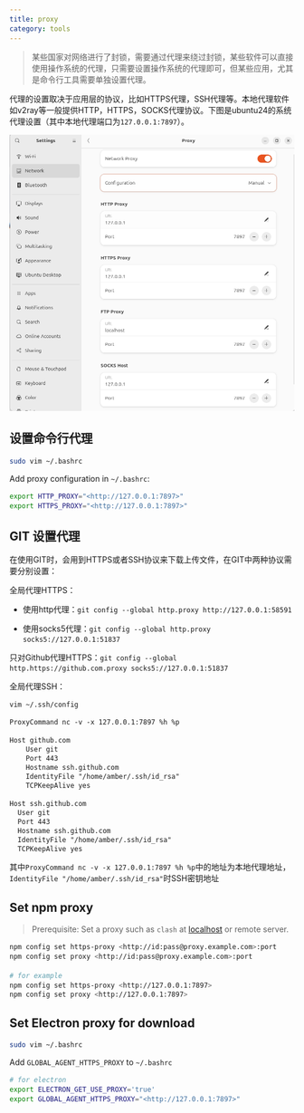 ```yaml
---
title: proxy 
category: tools
---
```


> 某些国家对网络进行了封锁，需要通过代理来绕过封锁，某些软件可以直接使用操作系统的代理，只需要设置操作系统的代理即可，但某些应用，尤其是命令行工具需要单独设置代理。

代理的设置取决于应用层的协议，比如HTTPS代理，SSH代理等。本地代理软件如v2ray等一般提供HTTP，HTTPS，SOCKS代理协议。下图是ubuntu24的系统代理设置（其中本地代理端口为`127.0.0.1:7897`）。

<img src="https://raw.githubusercontent.com/caohongchuan/blogimg/main/nextimg/image-20250512163458271.png" alt="image-20250512163458271" style="zoom:67%;" />

## 设置命令行代理

```bash
sudo vim ~/.bashrc
```

Add proxy configuration in `~/.bashrc`:

```bash
export HTTP_PROXY="<http://127.0.0.1:7897>"
export HTTPS_PROXY="<http://127.0.0.1:7897>"
```

## GIT 设置代理

在使用GIT时，会用到HTTPS或者SSH协议来下载上传文件，在GIT中两种协议需要分别设置：

全局代理HTTPS：

* 使用http代理：`git config --global http.proxy http://127.0.0.1:58591`

* 使用socks5代理：`git config --global http.proxy socks5://127.0.0.1:51837`

只对Github代理HTTPS：`git config --global http.https://github.com.proxy socks5://127.0.0.1:51837`

全局代理SSH：

```bash
vim ~/.ssh/config
```

```
ProxyCommand nc -v -x 127.0.0.1:7897 %h %p

Host github.com
    User git
    Port 443
    Hostname ssh.github.com
    IdentityFile "/home/amber/.ssh/id_rsa"
    TCPKeepAlive yes

Host ssh.github.com
  User git
  Port 443
  Hostname ssh.github.com
  IdentityFile "/home/amber/.ssh/id_rsa"
  TCPKeepAlive yes
```

其中`ProxyCommand nc -v -x 127.0.0.1:7897 %h %p`中的地址为本地代理地址，`IdentityFile "/home/amber/.ssh/id_rsa"`时SSH密钥地址

## Set npm proxy

> Prerequisite: Set a proxy such as `clash` at [localhost](http://localhost) or remote server.

```bash
npm config set https-proxy <http://id:pass@proxy.example.com>:port
npm config set proxy <http://id:pass@proxy.example.com>:port

# for example 
npm config set https-proxy <http://127.0.0.1:7897>
npm config set proxy <http://127.0.0.1:7897>
```

## Set Electron proxy for download

```bash
sudo vim ~/.bashrc
```

Add `GLOBAL_AGENT_HTTPS_PROXY` to `~/.bashrc`

```bash
# for electron
export ELECTRON_GET_USE_PROXY='true'
export GLOBAL_AGENT_HTTPS_PROXY="<http://127.0.0.1:7897>"
```